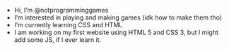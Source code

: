 -  Hi, I’m @notprogramminggames
-  I’m interested in playing and making games (idk how to make them tho)
-  I’m currently learning CSS and HTML
- I am working on my first website using HTML 5 and CSS 3, but I might add some JS, if I ever learn it.


<!---
notprogramminggames/notprogramminggames is a ✨ special ✨ repository because its `README.md` (this file) appears on your GitHub profile.
You can click the Preview link to take a look at your changes.
--->
